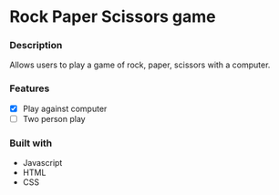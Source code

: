 # Rock Paper Scissors game

### Description
Allows users to play a game of rock, paper, scissors with a computer. 

### Features
- [X] Play against computer
- [ ] Two person play

### Built with
- Javascript
- HTML
- CSS
